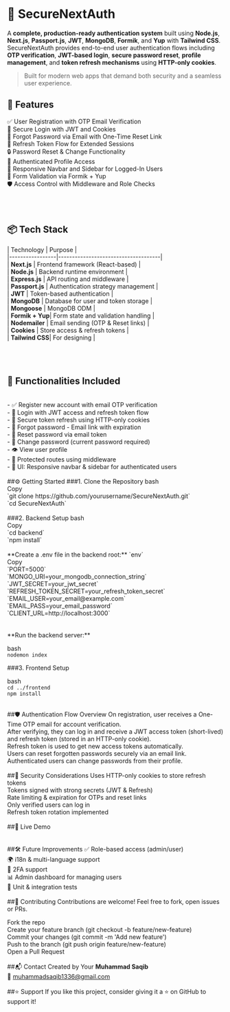 # 🔐 SecureNextAuth

A **complete, production-ready authentication system** built using **Node.js**, **Next.js**, **Passport.js**, **JWT**, **MongoDB**, **Formik**, and **Yup** with **Tailwind CSS**. SecureNextAuth provides end-to-end user authentication flows including **OTP verification**, **JWT-based login**, **secure password reset**, **profile management**, and **token refresh mechanisms** using **HTTP-only cookies**.<br>

> Built for modern web apps that demand both security and a seamless user experience.<br>



## 🚀 Features

✅ User Registration with OTP Email Verification<br>
🔐 Secure Login with JWT and Cookies  <br>
📧 Forgot Password via Email with One-Time Reset Link  <br>
🔁 Refresh Token Flow for Extended Sessions  <br>
🔒 Password Reset & Change Functionality  <br>
👤 Authenticated Profile Access  <br>
🧭 Responsive Navbar and Sidebar for Logged-In Users  <br>
🧠 Form Validation via Formik + Yup  <br>
🛡️ Access Control with Middleware and Role Checks  <br>

<br>
<br>

## 📦 Tech Stack

| Technology      | Purpose                             |<br>
|-----------------|-------------------------------------|<br>
| **Next.js**     | Frontend framework (React-based)    |<br>
| **Node.js**     | Backend runtime environment         |<br>
| **Express.js**  | API routing and middleware          |<br>
| **Passport.js** | Authentication strategy management  |<br>
| **JWT**         | Token-based authentication          |<br>
| **MongoDB**     | Database for user and token storage |<br>
| **Mongoose**    | MongoDB ODM                         |<br>
| **Formik + Yup**| Form state and validation handling  |<br>
| **Nodemailer**  | Email sending (OTP & Reset links)   |<br>
| **Cookies**     | Store access & refresh tokens       |<br>
| **Tailwind CSS**| For designing                       |<br>
<br>
<br>
<br>


## 🧪 Functionalities Included
<br>
- ✅ Register new account with email OTP verification<br>
- 🔐 Login with JWT access and refresh token flow<br>
- 🔁 Secure token refresh using HTTP-only cookies<br>
- 🧠 Forgot password - Email link with expiration<br>
- 🔄 Reset password via email token<br>
- 🔑 Change password (current password required)<br>
- 👁️ View user profile<br>
- 🚫 Protected routes using middleware<br>
- 🧭 UI: Responsive navbar & sidebar for authenticated users<br>
<br>
##⚙️ Getting Started
###1. Clone the Repository
bash<br>
Copy<br>
`git clone https://github.com/yourusername/SecureNextAuth.git`<br>
`cd SecureNextAuth`<br>
<br>
###2. Backend Setup
bash<br>
Copy<br>
`cd backend`<br>
`npm install`<br>
<br>
**Create a .env file in the backend root:**
`env`<br>
Copy<br>
`PORT=5000`<br>
`MONGO_URI=your_mongodb_connection_string`<br>
`JWT_SECRET=your_jwt_secret`<br>
`REFRESH_TOKEN_SECRET=your_refresh_token_secret`<br>
`EMAIL_USER=your_email@example.com`<br>
`EMAIL_PASS=your_email_password`<br>
`CLIENT_URL=http://localhost:3000`<br>
<br>
<br>
**Run the backend server:**

bash<br>
`nodemon index`<br>

###3. Frontend Setup

bash<br>
`cd ../frontend`<br>
`npm install`<br>
<br>

##🛡️ Authentication Flow Overview
On registration, user receives a One-Time OTP email for account verification.<br>
After verifying, they can log in and receive a JWT access token (short-lived) and refresh token (stored in an HTTP-only cookie).<br>
Refresh token is used to get new access tokens automatically.<br>
Users can reset forgotten passwords securely via an email link.<br>
Authenticated users can change passwords from their profile.<br>
<br>
##🔐 Security Considerations
Uses HTTP-only cookies to store refresh tokens<br>
Tokens signed with strong secrets (JWT & Refresh)<br>
Rate limiting & expiration for OTPs and reset links<br>
Only verified users can log in<br>
Refresh token rotation implemented<br>
<br>
##🔗 Live Demo<br>
<br>
<br>
##🛠️ Future Improvements
✅ Role-based access (admin/user)<br>
🌍 i18n & multi-language support<br>
📱 2FA support<br>
📊 Admin dashboard for managing users<br>
🧪 Unit & integration tests<br>
<br>
##🙌 Contributing
Contributions are welcome! Feel free to fork, open issues or PRs.<br>

Fork the repo<br>
Create your feature branch (git checkout -b feature/new-feature)<br>
Commit your changes (git commit -m 'Add new feature')<br>
Push to the branch (git push origin feature/new-feature)<br>
Open a Pull Request<br>
<br>
##📬 Contact
Created by Your **Muhammad Saqib**<br>
📧 muhammadsaqib1336@gmail.com<br>
<br>
##⭐️ Support
If you like this project, consider giving it a ⭐ on GitHub to support it!<br>




